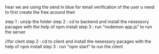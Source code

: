 hear we are using the send in blue for email verification of the user
u need to first create the free acound their

step 1 : unzip the folder
step 2 : cd to backend and install the nesessory pacages with the help of npm install
step 3 : run "nodemon app.js"  to run the server

//for clent
step 2 : cd to client and install the nesessory pacages with the help of npm install
step 3 : run "npm start"  to run the client